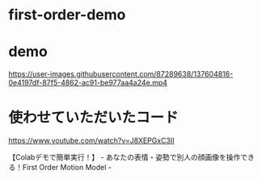 # first-order-demo

# demo
https://user-images.githubusercontent.com/87289638/137604816-0e4197df-87f5-4862-ac91-be977aa4a24e.mp4


# 使わせていただいたコード

https://www.youtube.com/watch?v=J8XEPGxC3II

【Colabデモで簡単実行！】 - あなたの表情・姿勢で別人の顔画像を操作できる！First Order Motion Model -
